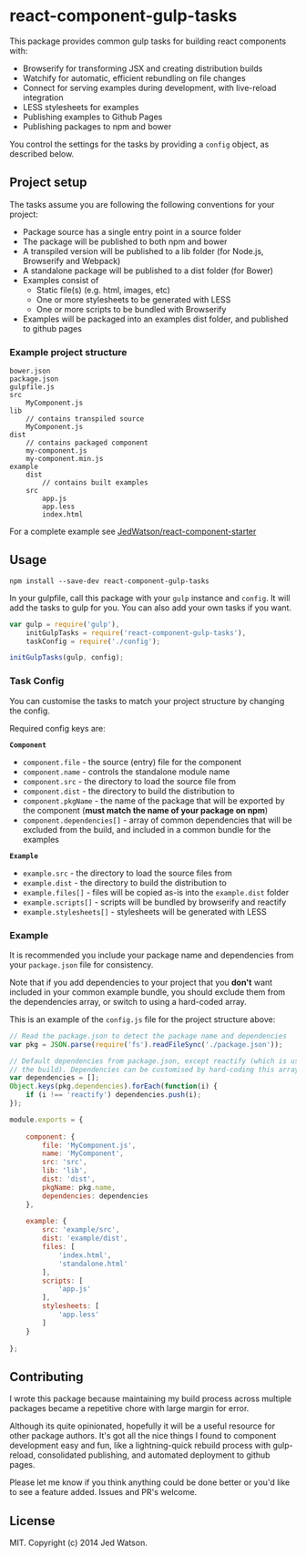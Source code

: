 react-component-gulp-tasks
==========================

This package provides common gulp tasks for building react components with:

* Browserify for transforming JSX and creating distribution builds
* Watchify for automatic, efficient rebundling on file changes
* Connect for serving examples during development, with live-reload integration
* LESS stylesheets for examples
* Publishing examples to Github Pages
* Publishing packages to npm and bower

You control the settings for the tasks by providing a `config` object, as described below.


## Project setup

The tasks assume you are following the following conventions for your project:

* Package source has a single entry point in a source folder
* The package will be published to both npm and bower
* A transpiled version will be published to a lib folder (for Node.js, Browserify and Webpack)
* A standalone package will be published to a dist folder (for Bower)
* Examples consist of
	* Static file(s) (e.g. html, images, etc)
	* One or more stylesheets to be generated with LESS
	* One or more scripts to be bundled with Browserify
* Examples will be packaged into an examples dist folder, and published to github pages

### Example project structure

```
bower.json
package.json
gulpfile.js
src
	MyComponent.js
lib
	// contains transpiled source
	MyComponent.js
dist
	// contains packaged component
    my-component.js
    my-component.min.js
example
	dist
		// contains built examples
	src
		app.js
		app.less
		index.html
```

For a complete example see [JedWatson/react-component-starter](https://github.com/JedWatson/react-component-starter)


## Usage

```
npm install --save-dev react-component-gulp-tasks
```

In your gulpfile, call this package with your `gulp` instance and `config`. It will add the tasks to gulp for you. You can also add your own tasks if you want.

```javascript
var gulp = require('gulp'),
	initGulpTasks = require('react-component-gulp-tasks'),
	taskConfig = require('./config');

initGulpTasks(gulp, config);
```

### Task Config

You can customise the tasks to match your project structure by changing the config.

Required config keys are:

**`Component`**

* `component.file` - the source (entry) file for the component
* `component.name` - controls the standalone module name
* `component.src` - the directory to load the source file from
* `component.dist` - the directory to build the distribution to
* `component.pkgName` - the name of the package that will be exported by the component (**must match the name of your package on npm**)
* `component.dependencies[]` - array of common dependencies that will be excluded from the build, and included in a common bundle for the examples

**`Example`**

* `example.src` - the directory to load the source files from
* `example.dist` - the directory to build the distribution to
* `example.files[]` - files will be copied as-is into the `example.dist` folder
* `example.scripts[]` - scripts will be bundled by browserify and reactify
* `example.stylesheets[]` - stylesheets will be generated with LESS

### Example

It is recommended you include your package name and dependencies from your `package.json` file for consistency.

Note that if you add dependencies to your project that you **don't** want included in your common example bundle, you should exclude them from the dependencies array, or switch to using a hard-coded array.

This is an example of the `config.js` file for the project structure above:

```javascript
// Read the package.json to detect the package name and dependencies
var pkg = JSON.parse(require('fs').readFileSync('./package.json'));

// Default dependencies from package.json, except reactify (which is used for
// the build). Dependencies can be customised by hard-coding this array.
var dependencies = [];
Object.keys(pkg.dependencies).forEach(function(i) {
	if (i !== 'reactify') dependencies.push(i);
});

module.exports = {
	
	component: {
		file: 'MyComponent.js',
		name: 'MyComponent',
		src: 'src',
		lib: 'lib',
		dist: 'dist',
		pkgName: pkg.name,
		dependencies: dependencies
	},
	
	example: {
		src: 'example/src',
		dist: 'example/dist',
		files: [
			'index.html',
			'standalone.html'
		],
		scripts: [
			'app.js'
		],
		stylesheets: [
			'app.less'
		]
	}
	
};
```

## Contributing

I wrote this package because maintaining my build process across multiple packages became a repetitive chore with large margin for error.

Although its quite opinionated, hopefully it will be a useful resource for other package authors. It's got all the nice things I found to component development easy and fun, like a lightning-quick rebuild process with gulp-reload, consolidated publishing, and automated deployment to github pages.

Please let me know if you think anything could be done better or you'd like to see a feature added. Issues and PR's welcome.


## License

MIT. Copyright (c) 2014 Jed Watson.

